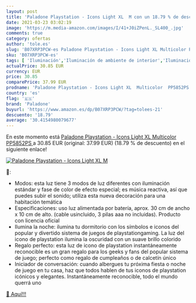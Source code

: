 ```yaml
---
layout: post
title: 'Paladone Playstation - Icons Light XL  M con un 18.79 % de descuento'
date: 2021-03-23 03:02:19
image: 'https://m.media-amazon.com/images/I/41+J0iZPenL._SL400_.jpg'
comments: true
category: ofertas
author: 'tole.es'
slug: 'B07XRP3PCW-es Paladone Playstation - Icons Light XL Multicolor PP5852PS'
sku: 'B07XRP3PCW-es'
tags: [ 'Iluminación','Iluminación de ambiente de interior','Iluminación de interior','Iluminación decorativa y para usos específicos de interior','paladone','playstation', ]
actualPrice: 30.85 EUR
currency: EUR
price: 30.85
comparePrice: 37.99 EUR
prodname: 'Paladone Playstation - Icons Light XL  Multicolor  PP5852PS '
country: 'es'
flag: '🇪🇸'
brand: 'Paladone'
buyurl: 'https://www.amazon.es/dp/B07XRP3PCW/?tag=tolees-21'
descuento: '18.79'
average: '30.4154980079677'
---
```


En este momento está [Paladone Playstation - Icons Light XL  Multicolor  PP5852PS ](https://www.amazon.es/dp/B07XRP3PCW/?tag=tolees-21) a 30.85 EUR (original: 37.99 EUR) (18.79 %  de descuento) en el siguiente enlace!

[![Paladone Playstation - Icons Light XL  M](https://m.media-amazon.com/images/I/41+J0iZPenL._SL400_.jpg)](https://www.amazon.es/dp/B07XRP3PCW/?tag=tolees-21)

🔎:

- Modos: esta luz tiene 3 modos de luz diferentes con iluminación estándar y fase de color de efecto especial; es música reactiva, así que puedes subir el sonido; utiliza esta nueva decoración para una habitación temática
- Especificaciones: uso luz alimentada por batería, aprox. 30 cm de ancho x 10 cm de alto. (cable usincluido, 3 pilas aaa no incluidas). Producto con licencia oficial
- Ilumina la noche: ilumina tu dormitorio con los símbolos e iconos del popular y divertido sistema de juegos de playstationgaming. La luz del icono de playstation ilumina la oscuridad con un suave brillo colorido
- Regalo perfecto: esta luz de icono de playstation instantáneamente reconocible es un gran regalo para los geeks y fans del popular sistema de juego; perfecto como regalo de cumpleaños o de calcetín único
- Iniciador de conversación: cuando albergues tu próxima fiesta o noche de juego en tu casa, haz que todos hablen de tus iconos de playstation icónicos y elegantes. Instantáneamente reconocible, todo el mundo querrá uno

[🛒 Aquí!!!](https://www.amazon.es/dp/B07XRP3PCW/?tag=tolees-21)

